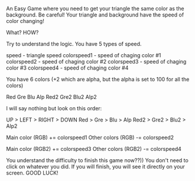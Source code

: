 An Easy Game where you need to get your triangle the same color as the background.
Be careful! Your triangle and background have the speed of color  changing!

What? HOW?

Try to understand the logic.
You have 5 types of speed.

speed - triangle speed
colorspeed1 - speed of chaging color #1
colorspeed2 - speed of chaging color #2
colorspeed3 - speed of chaging color #3
colorspeed4 - speed of chaging color #4

You have 6 colors  (+2 which are alpha, but the alpha is set to 100 for all the colors)

Red  Gre  Blu  Alp
Red2 Gre2 Blu2 Alp2

I will say nothing but look on this order:

UP   > LEFT   > RIGHT   > DOWN
Red  > Gre    > Blu     > Alp
Red2 > Gre2   > Blu2    > Alp2

Main color (RGB) += colorspeed1
Other colors (RGB) -= colorspeed2

Main color (RGB2) += colorspeed3
Other colors (RGB2) -= colorspeed4


You understand the difficulty to finish this game now??))
You don't need to click on  whatever you did. If you will finish, you will see it directly on your screen.
GOOD LUCK!
